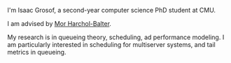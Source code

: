 I'm Isaac Grosof, a second-year computer science PhD student at CMU.

I am advised by [Mor Harchol-Balter](https://www.cs.cmu.edu/~harchol/).

My research is in queueing theory, scheduling, ad performance modeling. I am particularly interested in scheduling for multiserver systems, and tail metrics in queueing.

